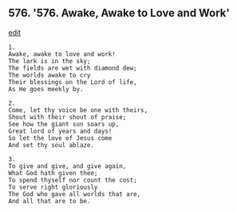 
## 576.  '576. Awake, Awake to Love and Work'
[edit](https://docs.google.com/document/d/1dCL0eDdaeiAWfEiYUeE8pATuWZHxwQ%2Db/edit?mode=html)






    1.
    Awake, awake to love and work!
    The lark is in the sky;
    The fields are wet with diamond dew;
    The worlds awake to cry
    Their blessings on the Lord of life,
    As He goes meekly by.

    2.
    Come, let thy voice be one with theirs,
    Shout with their shout of praise;
    See how the giant sun soars up,
    Great lord of years and days!
    So let the love of Jesus come
    And set thy soul ablaze.

    3.
    To give and give, and give again,
    What God hath given thee;
    To spend thyself nor count the cost;
    To serve right gloriously
    The God who gave all worlds that are,
    And all that are to be.
